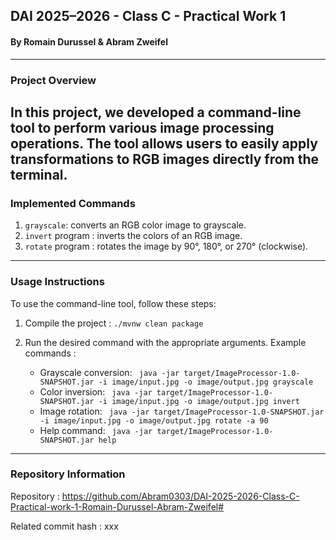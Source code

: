 ## DAI 2025–2026 - Class C - Practical Work 1
#### By Romain Durussel & Abram Zweifel

---

### Project Overview
In this project, we developed a command-line tool to perform various image processing operations.
The tool allows users to easily apply transformations to RGB images directly from the terminal.
---
### Implemented Commands

1. ```grayscale```: converts an RGB color image to grayscale. 
2. ```invert``` program : inverts the colors of an RGB image.
3. ```rotate``` program : rotates the image by 90°, 180°, or 270° (clockwise).
---
### Usage Instructions
To use the command-line tool, follow these steps:

1. Compile the project :
```./mvnw clean package```


2. Run the desired command with the appropriate arguments. Example commands :
   - Grayscale conversion:
     ``` java -jar target/ImageProcessor-1.0-SNAPSHOT.jar -i image/input.jpg -o image/output.jpg grayscale```
   - Color inversion:
     ``` java -jar target/ImageProcessor-1.0-SNAPSHOT.jar -i image/input.jpg -o image/output.jpg invert```
   - Image rotation:
     ``` java -jar target/ImageProcessor-1.0-SNAPSHOT.jar -i image/input.jpg -o image/output.jpg rotate -a 90```
   - Help command:
     ``` java -jar target/ImageProcessor-1.0-SNAPSHOT.jar help```
---
### Repository Information

Repository : https://github.com/Abram0303/DAI-2025-2026-Class-C-Practical-work-1-Romain-Durussel-Abram-Zweifel#

Related commit hash : xxx
